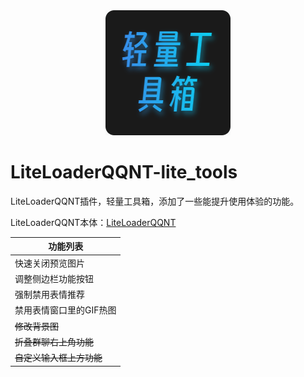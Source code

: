 <div align=center>
  <img src="./icon.png" />
</div>

# LiteLoaderQQNT-lite_tools

LiteLoaderQQNT插件，轻量工具箱，添加了一些能提升使用体验的功能。

LiteLoaderQQNT本体：[LiteLoaderQQNT](https://github.com/mo-jinran/LiteLoaderQQNT)

| 功能列表 |
| ------------ |
| 快速关闭预览图片 |
| 调整侧边栏功能按钮 |
| 强制禁用表情推荐 |
| 禁用表情窗口里的GIF热图 |
| ~~修改背景图~~ |
| ~~折叠群聊右上角功能~~ |
| ~~自定义输入框上方功能~~ |